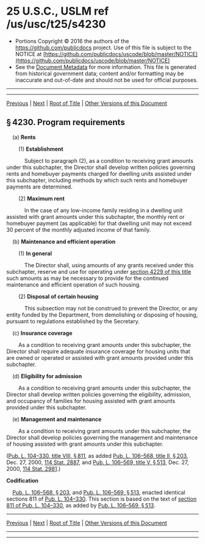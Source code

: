 ---
---

# 25 U.S.C., USLM ref /us/usc/t25/s4230

* Portions Copyright © 2016 the authors of the https://github.com/publicdocs project.
  Use of this file is subject to the NOTICE at [https://github.com/publicdocs/uscode/blob/master/NOTICE](https://github.com/publicdocs/uscode/blob/master/NOTICE)
* See the [Document Metadata](././../../../../..//README.md) for more information.
  This file is generated from historical government data; content and/or formatting may be inaccurate and out-of-date and should not be used for official purposes.

----------
----------

[Previous](./../../../../..//us/usc/t25/ch43/schVIII/m__us_usc_t25_s4229.md) | [Next](./../../../../..//us/usc/t25/ch43/schVIII/m__us_usc_t25_s4231.md) | [Root of Title](./../../../../../) | [Other Versions of this Document](https://publicdocs.github.io/go/links?ns=uslm&ref=%2Fus%2Fusc%2Ft25%2Fs4230)

## § 4230. Program requirements

    (a) __Rents__ 

        (1) __Establishment__ 

            Subject to paragraph (2), as a condition to receiving grant amounts under this subchapter, the Director shall develop written policies governing rents and homebuyer payments charged for dwelling units assisted under this subchapter, including methods by which such rents and homebuyer payments are determined.

        (2) __Maximum rent__ 

            In the case of any low-income family residing in a dwelling unit assisted with grant amounts under this subchapter, the monthly rent or homebuyer payment (as applicable) for that dwelling unit may not exceed 30 percent of the monthly adjusted income of that family.

    (b) __Maintenance and efficient operation__ 

        (1) __In general__ 

            The Director shall, using amounts of any grants received under this subchapter, reserve and use for operating under [section 4229 of this title][/us/usc/t25/s4229] such amounts as may be necessary to provide for the continued maintenance and efficient operation of such housing.

        (2) __Disposal of certain housing__ 

            This subsection may not be construed to prevent the Director, or any entity funded by the Department, from demolishing or disposing of housing, pursuant to regulations established by the Secretary.

    (c) __Insurance coverage__ 

        As a condition to receiving grant amounts under this subchapter, the Director shall require adequate insurance coverage for housing units that are owned or operated or assisted with grant amounts provided under this subchapter.

    (d) __Eligibility for admission__ 

        As a condition to receiving grant amounts under this subchapter, the Director shall develop written policies governing the eligibility, admission, and occupancy of families for housing assisted with grant amounts provided under this subchapter.

    (e) __Management and maintenance__ 

        As a condition to receiving grant amounts under this subchapter, the Director shall develop policies governing the management and maintenance of housing assisted with grant amounts under this subchapter.

([Pub. L. 104–330, title VIII, § 811][/us/pl/104/330/s811], as added [Pub. L. 106–568, title II, § 203][/us/pl/106/568/s203], Dec. 27, 2000, [114 Stat. 2887][/us/stat/114/2887], and [Pub. L. 106–569, title V, § 513][/us/pl/106/569/s513], Dec. 27, 2000, [114 Stat. 2981][/us/stat/114/2981].)

 __Codification__ 

    [Pub. L. 106–568, § 203][/us/pl/106/568/s203], and [Pub. L. 106–569, § 513][/us/pl/106/569/s513], enacted identical sections 811 of [Pub. L. 104–330][/us/pl/104/330]. This section is based on the text of [section 811 of Pub. L. 104–330][/us/pl/104/330/s811], as added by [Pub. L. 106–569, § 513][/us/pl/106/569/s513].

----------

[Previous](./../../../../..//us/usc/t25/ch43/schVIII/m__us_usc_t25_s4229.md) | [Next](./../../../../..//us/usc/t25/ch43/schVIII/m__us_usc_t25_s4231.md) | [Root of Title](./../../../../../) | [Other Versions of this Document](https://publicdocs.github.io/go/links?ns=uslm&ref=%2Fus%2Fusc%2Ft25%2Fs4230)

----------
----------

[/us/usc/t25/s4229]: https://publicdocs.github.io/go/links?ns=uslm&ref=%2Fus%2Fusc%2Ft25%2Fs4229
[/us/pl/104/330/s811]: https://publicdocs.github.io/go/links?ns=uslm&ref=%2Fus%2Fpl%2F104%2F330%2Fs811
[/us/pl/106/568/s203]: https://publicdocs.github.io/go/links?ns=uslm&ref=%2Fus%2Fpl%2F106%2F568%2Fs203
[/us/stat/114/2887]: https://publicdocs.github.io/go/links?ns=uslm&ref=%2Fus%2Fstat%2F114%2F2887
[/us/pl/106/569/s513]: https://publicdocs.github.io/go/links?ns=uslm&ref=%2Fus%2Fpl%2F106%2F569%2Fs513
[/us/stat/114/2981]: https://publicdocs.github.io/go/links?ns=uslm&ref=%2Fus%2Fstat%2F114%2F2981
[/us/pl/106/568/s203]: https://publicdocs.github.io/go/links?ns=uslm&ref=%2Fus%2Fpl%2F106%2F568%2Fs203
[/us/pl/106/569/s513]: https://publicdocs.github.io/go/links?ns=uslm&ref=%2Fus%2Fpl%2F106%2F569%2Fs513
[/us/pl/104/330]: https://publicdocs.github.io/go/links?ns=uslm&ref=%2Fus%2Fpl%2F104%2F330
[/us/pl/104/330/s811]: https://publicdocs.github.io/go/links?ns=uslm&ref=%2Fus%2Fpl%2F104%2F330%2Fs811
[/us/pl/106/569/s513]: https://publicdocs.github.io/go/links?ns=uslm&ref=%2Fus%2Fpl%2F106%2F569%2Fs513


